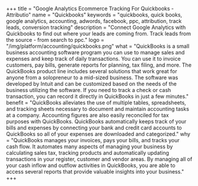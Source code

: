 +++
title = "Google Analytics Ecommerce Tracking For Quickbooks - Attributio"
name = "Quickbooks"
keywords = "quickbooks, quick books, google analytics, accounting, adwords, facebook, ppc, attribution, track leads, conversion tracking"
description = "Connect Google Analytics with Quickbooks to find out where your leads are coming from. Track leads from the source - from search to ppc."
logo = "/img/platform/accounting/quickbooks.png"
what = "QuickBooks is a small business accounting software program you can use to manage sales and expenses and keep track of daily transactions. You can use it to invoice customers, pay bills, generate reports for planning, tax filing, and more. The QuickBooks product line includes several solutions that work great for anyone from a solopreneur to a mid-sized business. The software was developed by Intuit and can be customized based on the needs of the business utilizing the software.  If you need to track a check or cash transaction, you can record it directly in QuickBooks in just a few minutes."
benefit = "QuickBooks alleviates the use of multiple tables, spreadsheets, and tracking sheets necessary to document and maintain accounting tasks at a company. Accounting figures are also easily reconciled for tax purposes with QuickBooks. QuickBooks automatically keeps track of your bills and expenses by connecting your bank and credit card accounts to QuickBooks so all of your expenses are downloaded and categorized."
why = "QuickBooks manages your invoices, pays your bills, and tracks your cash flow. It automates many aspects of managing your business by calculating sales tax, tracking products and automatically updating transactions in your register, customer and vendor areas. By managing all of your cash inflow and outflow activities in QuickBooks, you are able to access several reports that provide valuable insights into your business."
+++
